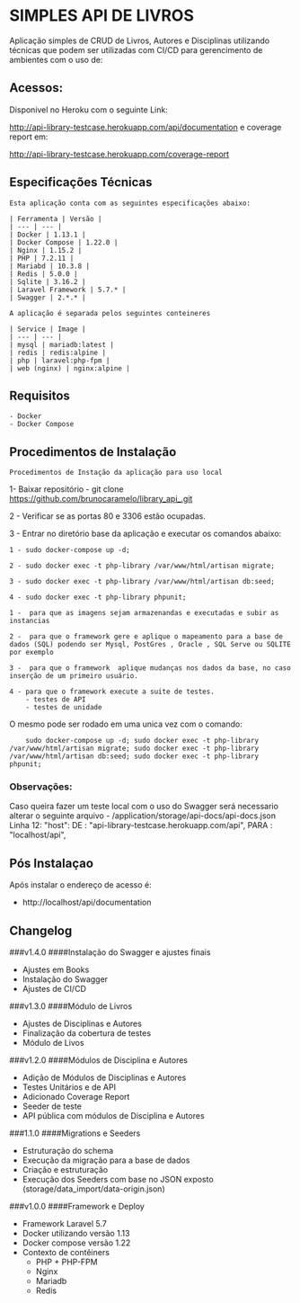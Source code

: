 # SIMPLES API DE LIVROS

Aplicação simples de CRUD de Livros, Autores e Disciplinas utilizando técnicas que podem ser utilizadas com CI/CD
para gerencimento de ambientes com o uso de:


## Acessos:

Disponivel no Heroku com o seguinte Link:

http://api-library-testcase.herokuapp.com/api/documentation e coverage report em:

http://api-library-testcase.herokuapp.com/coverage-report


## Especificações Técnicas

    Esta aplicação conta com as seguintes especificações abaixo: 
    
    | Ferramenta | Versão |
    | --- | --- |
    | Docker | 1.13.1 |
    | Docker Compose | 1.22.0 |
    | Nginx | 1.15.2 |
    | PHP | 7.2.11 |
    | Mariabd | 10.3.8 |
    | Redis | 5.0.0 |
    | Sqlite | 3.16.2 |
    | Laravel Framework | 5.7.* |
    | Swagger | 2.*.* |
    
    A aplicação é separada pelos seguintes conteineres

    | Service | Image |
    | --- | --- |
    | mysql | mariadb:latest |
    | redis | redis:alpine |
    | php | laravel:php-fpm |
    | web (nginx) | nginx:alpine |

## Requisitos
    - Docker
    - Docker Compose

## Procedimentos de Instalação
    Procedimentos de Instação da aplicação para uso local

1- Baixar repositório 
    - git clone https://github.com/brunocaramelo/library_api_.git

2 - Verificar se as portas 80 e 3306 estão ocupadas.

3 - Entrar no diretório base da aplicação e executar os comandos abaixo:
    
    1 - sudo docker-compose up -d;

    2 - sudo docker exec -t php-library /var/www/html/artisan migrate;

    3 - sudo docker exec -t php-library /var/www/html/artisan db:seed;

    4 - sudo docker exec -t php-library phpunit;

    1 -  para que as imagens sejam armazenandas e executadas e subir as instancias
    
    2 -  para que o framework gere e aplique o mapeamento para a base de dados (SQL) podendo ser Mysql, PostGres , Oracle , SQL Serve ou SQLITE por exemplo
    
    3 -  para que o framework  aplique mudanças nos dados da base, no caso inserção de um primeiro usuário.
    
    4 - para que o framework execute a suite de testes.
        - testes de API  
        - testes de unidade
     
O mesmo pode ser rodado em uma unica vez com o comando:

        sudo docker-compose up -d; sudo docker exec -t php-library /var/www/html/artisan migrate; sudo docker exec -t php-library /var/www/html/artisan db:seed; sudo docker exec -t php-library phpunit;

### Observações:

Caso queira fazer um teste local com o uso do Swagger será necessario alterar o seguinte arquivo
    - /application/storage/api-docs/api-docs.json
    Linha 12: "host": 
        DE : "api-library-testcase.herokuapp.com/api",
        PARA : "localhost/api",

## Pós Instalaçao

Após instalar o endereço de acesso é:

- http://localhost/api/documentation


## Changelog

###v1.4.0
####Instalação do Swagger e ajustes finais
- Ajustes em Books
- Instalação do Swagger
- Ajustes de CI/CD

###v1.3.0
####Módulo de Livros
- Ajustes de Disciplinas e Autores
- Finalização da cobertura de testes
- Módulo de Livos

###v1.2.0
####Módulos de Disciplina e Autores
- Adição de Módulos de Disciplinas e Autores
- Testes Unitários e de API
- Adicionado Coverage Report
- Seeder de teste
- API pública com módulos de Disciplina e Autores

###1.1.0
####Migrations e Seeders
- Estruturação do schema
- Execução da migração para a base de dados
- Criação e estruturação
- Execução dos Seeders com base no JSON exposto (storage/data_import/data-origin.json)

###v1.0.0
####Framework e Deploy

- Framework Laravel 5.7
- Docker utilizando versão 1.13
- Docker compose versão 1.22
- Contexto de contêiners
    - PHP + PHP-FPM
    - Nginx
    - Mariadb
    - Redis
